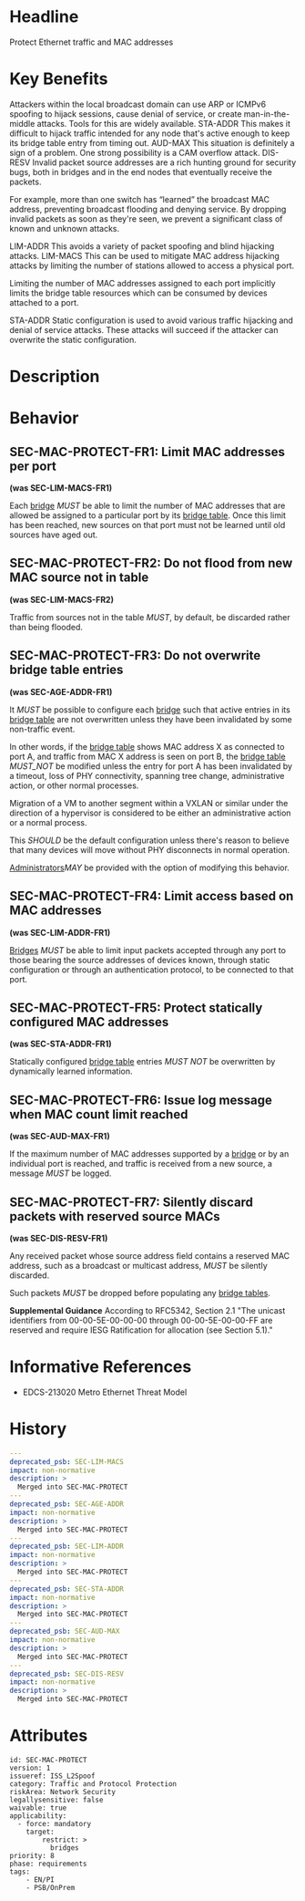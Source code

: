 # Headline

Protect Ethernet traffic and MAC addresses

# Key Benefits
Attackers within the local broadcast domain can use ARP or ICMPv6 spoofing to hijack sessions, cause denial of service, or create man-in-the-middle attacks. Tools for this are widely available.
STA-ADDR This makes it difficult to hijack traffic intended for any node that's active enough to keep its bridge table entry from timing out.
AUD-MAX This situation is definitely a sign of a problem. One strong possibility is a CAM overflow attack.
DIS-RESV Invalid packet source addresses are a rich hunting ground for security bugs, both in bridges and in the end nodes that eventually receive the packets.

For example, more than one switch has “learned” the broadcast MAC address, preventing broadcast flooding and denying service. By dropping invalid packets as soon as they're seen, we prevent a significant class of known and unknown attacks.

LIM-ADDR This avoids a variety of packet spoofing and blind hijacking attacks.
LIM-MACS This can be used to mitigate MAC address hijacking attacks by limiting the number of stations allowed to access a physical port.

Limiting the number of MAC addresses assigned to each port implicitly limits the bridge table resources which can be consumed by devices attached to a port.

STA-ADDR Static configuration is used to avoid various traffic hijacking and denial of service attacks. These attacks will succeed if the attacker can overwrite the static configuration.


# Description


# Behavior

## SEC-MAC-PROTECT-FR1: Limit MAC addresses per port
**(was SEC-LIM-MACS-FR1)**

Each [bridge](#DEF_Bridge) _MUST_ be able to limit the number of MAC
addresses that are allowed be assigned to a particular port by its
[bridge table](#DEF_BridgeTable). Once this limit has been reached, new
sources on that port must not be learned until old sources have aged
out.

## SEC-MAC-PROTECT-FR2: Do not flood from new MAC source not in table
**(was SEC-LIM-MACS-FR2)**

Traffic from sources not in the table _MUST_, by default, be discarded
rather than being flooded.

## SEC-MAC-PROTECT-FR3: Do not overwrite bridge table entries
**(was SEC-AGE-ADDR-FR1)**

It _MUST_ be possible to configure each [bridge](#DEF_Bridge) such
that active entries in its [bridge table](#DEF_BridgeTable) are not
overwritten unless they have been invalidated by some non-traffic event.

In other words, if the [bridge table](#DEF_BridgeTable) shows MAC
address X as connected to port A, and traffic from MAC X address is seen
on port B, the [bridge table](#DEF_BridgeTable) _MUST_NOT_ be
modified unless the entry for port A has been invalidated by a timeout,
loss of PHY connectivity, spanning tree change, administrative action,
or other normal processes.

Migration of a VM to another segment within a VXLAN or similar under
the direction of a hypervisor is considered to be either an
administrative action or a normal process.

This _SHOULD_ be the default configuration unless there's reason to
believe that many devices will move without PHY disconnects in normal
operation.

[Administrators](#DEF_Administrator)_MAY_ be provided with the option
of modifying this behavior.

## SEC-MAC-PROTECT-FR4: Limit access based on MAC addresses
**(was SEC-LIM-ADDR-FR1)**

[Bridges](#DEF_Bridge) _MUST_ be able to limit input packets accepted
through any port to those bearing the source addresses of devices known,
through static configuration or through an authentication protocol, to
be connected to that port.

## SEC-MAC-PROTECT-FR5: Protect statically configured MAC addresses
**(was SEC-STA-ADDR-FR1)**

Statically configured [bridge table](#DEF_BridgeTable) entries
_MUST NOT_ be overwritten by dynamically learned information.

## SEC-MAC-PROTECT-FR6: Issue log message when MAC count limit reached
**(was SEC-AUD-MAX-FR1)**

If the maximum number of MAC addresses supported by a
[bridge](#DEF_Bridge) or by an individual port is reached, and traffic
is received from a new source, a message _MUST_ be logged.


## SEC-MAC-PROTECT-FR7: Silently discard packets with reserved source MACs
**(was SEC-DIS-RESV-FR1)**

Any received packet whose source address field contains a reserved MAC
address, such as a broadcast or multicast address, _MUST_ be silently
discarded.

Such packets _MUST_ be dropped before populating any [bridge
tables](#DEF_BridgeTable).

**Supplemental Guidance**  According to RFC5342, Section 2.1  "The unicast identifiers from 00-00-5E-00-00-00 through 00-00-5E-00-00-FF are reserved and require IESG Ratification for allocation (see Section 5.1)."

# Informative References

* EDCS-213020 Metro Ethernet Threat Model


# History

```yaml
---
deprecated_psb: SEC-LIM-MACS
impact: non-normative
description: >
  Merged into SEC-MAC-PROTECT
---
deprecated_psb: SEC-AGE-ADDR
impact: non-normative
description: >
  Merged into SEC-MAC-PROTECT
---
deprecated_psb: SEC-LIM-ADDR
impact: non-normative
description: >
  Merged into SEC-MAC-PROTECT
---
deprecated_psb: SEC-STA-ADDR
impact: non-normative
description: >
  Merged into SEC-MAC-PROTECT
---
deprecated_psb: SEC-AUD-MAX
impact: non-normative
description: >
  Merged into SEC-MAC-PROTECT
---
deprecated_psb: SEC-DIS-RESV
impact: non-normative
description: >
  Merged into SEC-MAC-PROTECT
```

# Attributes

    id: SEC-MAC-PROTECT
    version: 1
    issueref: ISS_L2Spoof
    category: Traffic and Protocol Protection
    riskArea: Network Security
    legallysensitive: false
    waivable: true
    applicability:
      - force: mandatory
        target:
            restrict: >
              bridges
    priority: 8
    phase: requirements
    tags:
        - EN/PI
        - PSB/OnPrem
